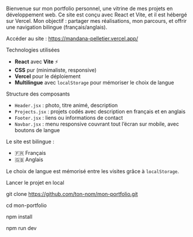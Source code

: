 Bienvenue sur mon portfolio personnel, une vitrine de mes projets en développement web. Ce site est conçu avec React et Vite, et il est hébergé sur Vercel. Mon objectif : partager mes réalisations, mon parcours, et offrir une navigation bilingue (français/anglais).

Accéder au site : https://mandana-pelletier.vercel.app/

Technologies utilisées

- **React** avec **Vite** ⚡
- **CSS** pur (minimaliste, responsive)
- **Vercel** pour le déploiement
- **Multilingue** avec `localStorage` pour mémoriser le choix de langue

Structure des composants
- `Header.jsx` : photo, titre animé, description
- `Projects.jsx` : projets codés avec description en français et en anglais
- `Footer.jsx` : liens ou informations de contact
- `Navbar.jsx` : menu responsive couvrant tout l’écran sur mobile, avec boutons de langue

Le site est bilingue :
- 🇫🇷 Français
- 🇬🇧 Anglais

Le choix de langue est mémorisé entre les visites grâce à `localStorage`.

Lancer le projet en local

git clone https://github.com/ton-nom/mon-portfolio.git

cd mon-portfolio

npm install

npm run dev
